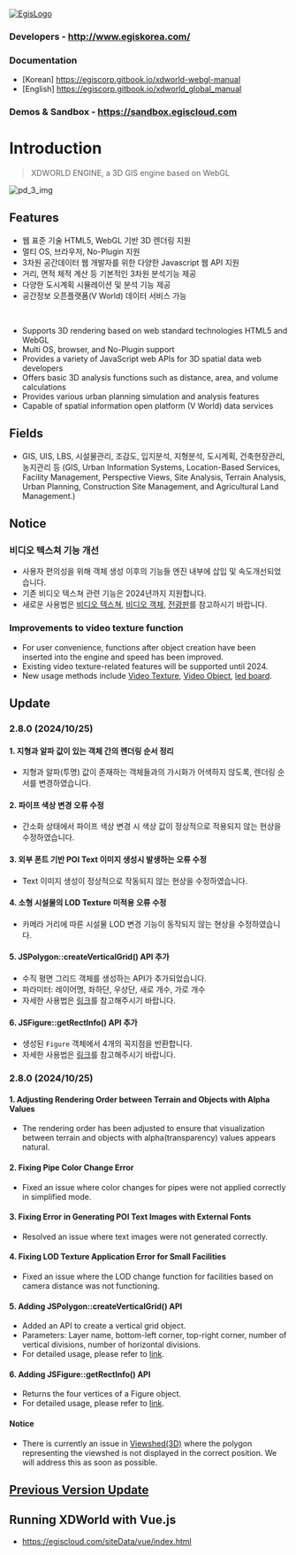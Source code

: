 [![EgisLogo](https://user-images.githubusercontent.com/82925313/160987075-ce7eada9-91ca-4b72-beb6-396e142f90a2.png)](http://www.egiskorea.com/)

### Developers - http://www.egiskorea.com/
### Documentation
  * [Korean] https://egiscorp.gitbook.io/xdworld-webgl-manual
  * [English] https://egiscorp.gitbook.io/xdworld_global_manual
### Demos & Sandbox - https://sandbox.egiscloud.com

# Introduction

> XDWORLD ENGINE, a 3D GIS engine based on WebGL

![pd_3_img](https://user-images.githubusercontent.com/82925313/160986727-f473c308-7881-4342-8c08-e31566d93a3b.png)

## Features
-   웹 표준 기술 HTML5, WebGL 기반 3D 렌더링 지원
-   멀티 OS, 브라우저, No-Plugin 지원
-   3차원 공간데이터 웹 개발자를 위한 다양한 Javascript 웹 API 지원
-   거리, 면적 체적 계산 등 기본적인 3차원 분석기능 제공
-   다양한 도시계획 시뮬레이션 및 분석 기능 제공
-   공간정보 오픈플랫폼(V World) 데이터 서비스 가능
<br>

-   Supports 3D rendering based on web standard technologies HTML5 and WebGL
-   Multi OS, browser, and No-Plugin support
-   Provides a variety of JavaScript web APIs for 3D spatial data web developers
-   Offers basic 3D analysis functions such as distance, area, and volume calculations
-   Provides various urban planning simulation and analysis features
-   Capable of spatial information open platform (V World) data services

## Fields

-   GIS, UIS, LBS, 시설물관리, 조감도, 입지분석, 지형분석, 도시계획, 건축현장관리, 농지관리 등
(GIS, Urban Information Systems, Location-Based Services, Facility Management, Perspective Views, Site Analysis, Terrain Analysis, Urban Planning, Construction Site Management, and Agricultural Land Management.)

## Notice

### 비디오 텍스쳐 기능 개선
* 사용자 편의성을 위해 객체 생성 이후의 기능들 엔진 내부에 삽입 및 속도개선되었습니다.
* 기존 비디오 텍스쳐 관련 기능은 2024년까지 지원합니다.
* 새로운 사용법은 [비디오 텍스쳐](https://sandbox.egiscloud.com/code/main.do?id=camera_video_texture), [비디오 객체](https://sandbox.egiscloud.com/code/main.do?id=object_video), [전광판](https://sandbox.egiscloud.com/code/main.do?id=object_ledboard)를 참고하시기 바랍니다.

### Improvements to video texture function
* For user convenience, functions after object creation have been inserted into the engine and speed has been improved.
* Existing video texture-related features will be supported until 2024.
* New usage methods include [Video Texture](https://sandbox.egiscloud.com/code/main.do?id=camera_video_texture), [Video Object](https://sandbox.egiscloud.com/code/main.do?id=object_video), [led board](https://sandbox.egiscloud.com/code/main.do?id=object_ledboard).

## Update

### 2.8.0 (2024/10/25)

#### 1. 지형과 알파 값이 있는 객체 간의 렌더링 순서 정리
  * 지형과 알파(투명) 값이 존재하는 객체들과의 가시화가 어색하지 않도록, 렌더링 순서를 변경하였습니다.

#### 2. 파이프 색상 변경 오류 수정
  * 간소화 상태에서 파이프 색상 변경 시 색상 값이 정상적으로 적용되지 않는 현상을 수정하였습니다.

#### 3. 외부 폰트 기반 POI Text 이미지 생성시 발생하는 오류 수정
  * Text 이미지 생성이 정상적으로 작동되지 않는 현상을 수정하였습니다.

#### 4. 소형 시설물의 LOD Texture 미적용 오류 수정
  * 카메라 거리에 따른 시설물 LOD 변경 기능이 동작되지 않는 현상을 수정하였습니다.

#### 5. JSPolygon::createVerticalGrid() API 추가
  * 수직 평면 그리드 객체를 생성하는 API가 추가되었습니다.
  * 파라미터: 레이어명, 좌하단, 우상단, 새로 개수, 가로 개수
  * 자세한 사용법은 [링크](https://sandbox.egiscloud.com/code/main.do?id=object_vertical_grid)를 참고해주시기 바랍니다.

#### 6. JSFigure::getRectInfo() API 추가
  * 생성된 `Figure` 객체에서 4개의 꼭지점을 반환합니다.
  * 자세한 사용법은 [링크](https://sandbox.egiscloud.com/code/main.do?id=object_figure_coordinate)를 참고해주시기 바랍니다.


### 2.8.0 (2024/10/25)

#### 1. Adjusting Rendering Order between Terrain and Objects with Alpha Values
  * The rendering order has been adjusted to ensure that visualization between terrain and objects with alpha(transparency) values appears natural.

#### 2. Fixing Pipe Color Change Error
  * Fixed an issue where color changes for pipes were not applied correctly in simplified mode.

#### 3. Fixing Error in Generating POI Text Images with External Fonts
  * Resolved an issue where text images were not generated correctly.

#### 4. Fixing LOD Texture Application Error for Small Facilities
  * Fixed an issue where the LOD change function for facilities based on camera distance was not functioning.

#### 5. Adding JSPolygon::createVerticalGrid() API
  * Added an API to create a vertical grid object.
  * Parameters: Layer name, bottom-left corner, top-right corner, number of vertical divisions, number of horizontal divisions.
  * For detailed usage, please refer to [link](https://sandbox.egiscloud.com/code/main.do?id=object_vertical_grid).

#### 6. Adding JSFigure::getRectInfo() API
  * Returns the four vertices of a Figure object.
  * For detailed usage, please refer to [link](https://sandbox.egiscloud.com/code/main.do?id=object_figure_coordinate).


#### Notice
  * There is currently an issue in [Viewshed(3D)](https://sandbox.egiscloud.com/code/main.do?id=analysis_viewshed_3d) where the polygon representing the viewshed is not displayed in the correct position. We will address this as soon as possible.

## [Previous Version Update](https://egiscorp.gitbook.io/xdworld-webgl-manual/release)

## Running XDWorld with Vue.js
  * https://egiscloud.com/siteData/vue/index.html
